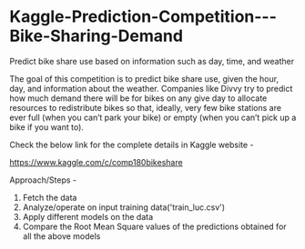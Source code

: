 # Kaggle-Prediction-Competition---Bike-Sharing-Demand
Predict bike share use based on information such as day, time, and weather

The goal of this competition is to predict bike share use, given the hour, day, and information about the weather. Companies like Divvy try to predict how much demand there will be for bikes on any give day to allocate resources to redistribute bikes so that, ideally, very few bike stations are ever full (when you can’t park your bike) or empty (when you can’t pick up a bike if you want to).

Check the below link for the complete details in Kaggle website - 

https://www.kaggle.com/c/comp180bikeshare 

Approach/Steps - 

1. Fetch the data
2. Analyze/operate on input training data('train_luc.csv')
3. Apply different models on the data
4. Compare the Root Mean Square values of the predictions obtained for all the above models
